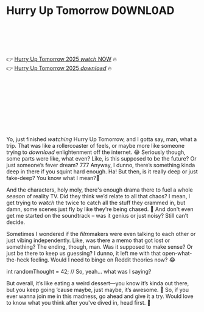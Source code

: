 # Hurry Up Tomorrow D0WNL0AD

<br><br><br><br>


👉 <a href="https://Ray-lunideco1987.github.io/pijxqktobz/">Hurry Up Tomorrow 2025 𝘸𝘢𝘵𝘤𝘩 NOW</a> 🔥
<br>
👉 <a href="https://Ray-lunideco1987.github.io/pijxqktobz/">Hurry Up Tomorrow 2025 𝘥𝘰𝘸𝘯𝘭𝘰𝘢𝘥</a> 🔥


<br><br><br><br><br><br><br><br>


Yo, just finished 𝘸𝘢𝘵𝘤𝘩𝘪𝘯𝘨 Hurry Up Tomorrow, and I gotta say, man, what a trip. That   was like a rollercoaster of feels, or maybe more like someone trying to 𝘥𝘰𝘸𝘯𝘭𝘰𝘢𝘥 enlightenment off the internet. 😂 Seriously though, some parts were like, what even? Like, is this supposed to be the future? Or just someone’s fever dream? 777 Anyway, I dunno, there’s something kinda deep in there if you squint hard enough. Ha! But then, is it really deep or just fake-deep? You know what I mean?👀

And the characters, holy moly, there's enough drama there to fuel a whole 𝘴𝘦𝘢𝘴𝘰𝘯 of reality TV. Did they think we’d relate to all that chaos? I mean, I get trying to 𝘸𝘢𝘵𝘤𝘩 the   twice to catch all the stuff they crammed in, but damn, some scenes just fly by like they're being chased. 🙈 And don't even get me started on the soundtrack – was it genius or just noisy? Still can’t decide.

Sometimes I wondered if the 𝘧𝘪𝘭𝘮makers were even talking to each other or just vibing independently. Like, was there a memo that got lost or something? The ending, though, man. Was it supposed to make sense? Or just be there to keep us guessing? I dunno, it left me with that open-what-the-heck feeling. Would I need to binge on Reddit theories now? 😂

int randomThought = 42; // So, yeah… what was I saying?

But overall, it’s like eating a weird dessert—you know it’s kinda out there, but you keep going ‘cause maybe, just maybe, it’s awesome. 🎢 So, if you ever wanna join me in this madness, go ahead and give it a try. Would love to know what you think after you've dived in, head first. 🌊

